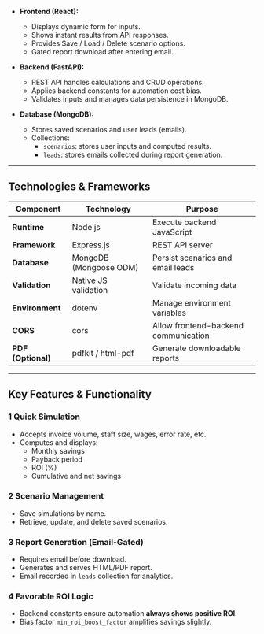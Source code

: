
- **Frontend (React):**
  - Displays dynamic form for inputs.
  - Shows instant results from API responses.
  - Provides Save / Load / Delete scenario options.
  - Gated report download after entering email.

- **Backend (FastAPI):**
  - REST API handles calculations and CRUD operations.
  - Applies backend constants for automation cost bias.
  - Validates inputs and manages data persistence in MongoDB.

- **Database (MongoDB):**
  - Stores saved scenarios and user leads (emails).
  - Collections:
    - `scenarios`: stores user inputs and computed results.
    - `leads`: stores emails collected during report generation.

---

##  Technologies & Frameworks

| Component | Technology | Purpose |
|------------|-------------|----------|
| **Runtime** | Node.js | Execute backend JavaScript |
| **Framework** | Express.js | REST API server |
| **Database** | MongoDB (Mongoose ODM) | Persist scenarios and email leads |
| **Validation** | Native JS validation  | Validate incoming data |
| **Environment** | dotenv | Manage environment variables |
| **CORS** | cors | Allow frontend-backend communication |
| **PDF (Optional)** | pdfkit / html-pdf | Generate downloadable reports |
---

##  Key Features & Functionality

### 1️ Quick Simulation
- Accepts invoice volume, staff size, wages, error rate, etc.
- Computes and displays:
  - Monthly savings
  - Payback period
  - ROI (%)
  - Cumulative and net savings

### 2️ Scenario Management
- Save simulations by name.
- Retrieve, update, and delete saved scenarios.

### 3️ Report Generation (Email-Gated)
- Requires email before download.
- Generates and serves HTML/PDF report.
- Email recorded in `leads` collection for analytics.

### 4️ Favorable ROI Logic
- Backend constants ensure automation **always shows positive ROI**.
- Bias factor `min_roi_boost_factor` amplifies savings slightly.


